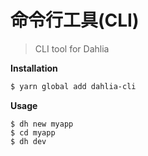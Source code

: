 # 命令行工具(CLI)

> CLI tool for Dahlia

**Installation**

```bash
$ yarn global add dahlia-cli
```

**Usage**

```text
$ dh new myapp
$ cd myapp
$ dh dev
```

